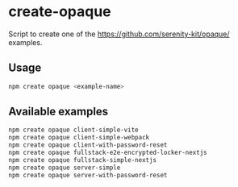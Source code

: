 # create-opaque

Script to create one of the https://github.com/serenity-kit/opaque/ examples.

## Usage

```bash
npm create opaque <example-name>
```

## Available examples

```bash
npm create opaque client-simple-vite
npm create opaque client-simple-webpack
npm create opaque client-with-password-reset
npm create opaque fullstack-e2e-encrypted-locker-nextjs
npm create opaque fullstack-simple-nextjs
npm create opaque server-simple
npm create opaque server-with-password-reset
```
